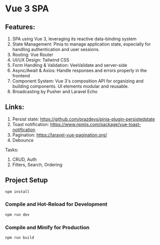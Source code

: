 # Vue 3 SPA

## Features:
1. SPA using Vue 3, leveraging its reactive data-binding system
2. State Management: Pinia to manage application state, especially for handling authentication and user sessions.
3. Routing: Vue Router
4. UI/UX Design: Tailwind CSS
5. Form Handling & Validation: VeeValidate and server-side
6. Async/Await & Axios: Handle responses and errors properly in the frontend
7. Component System: Vue 3's composition API for organizing and building components. UI elements modular and reusable.
8. Broadcasting by Pusher and Laravel Echo

## Links:
1. Persist state: https://github.com/prazdevs/pinia-plugin-persistedstate
2. Toast notification: https://www.npmjs.com/package/vue-toast-notification
3. Pagination: https://laravel-vue-pagination.org/
4. Debounce

Tasks:
1. CRUD, Auth
2. Filters, Search, Ordering

## Project Setup

```sh
npm install
```

### Compile and Hot-Reload for Development

```sh
npm run dev
```

### Compile and Minify for Production

```sh
npm run build
```
